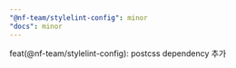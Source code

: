 ```yaml
---
"@nf-team/stylelint-config": minor
"docs": minor
---
```


feat(@nf-team/stylelint-config): postcss dependency 추가
